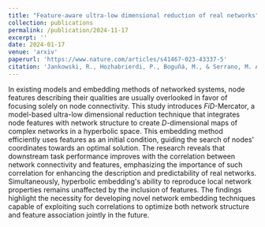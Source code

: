 ```yaml
---
title: "Feature-aware ultra-low dimensional reduction of real networks"
collection: publications
permalink: /publication/2024-11-17
excerpt: ''
date: 2024-01-17
venue: 'arxiv'
paperurl: 'https://www.nature.com/articles/s41467-023-43337-5'
citation: 'Jankowski, R., Hozhabrierdi, P., Boguñá, M., & Serrano, M. Á. (2024). Feature-aware ultra-low dimensional reduction of real networks. arXiv:abs/2401.09368.'
---
```


In existing models and embedding methods of networked systems, node features describing their qualities are usually overlooked in favor of focusing solely on node connectivity. This study introduces $FiD$-Mercator, a model-based ultra-low dimensional reduction technique that integrates node features with network structure to create $D$-dimensional maps of complex networks in a hyperbolic space. This embedding method efficiently uses features as an initial condition, guiding the search of nodes' coordinates towards an optimal solution. The research reveals that downstream task performance improves with the correlation between network connectivity and features, emphasizing the importance of such correlation for enhancing the description and predictability of real networks. Simultaneously, hyperbolic embedding's ability to reproduce local network properties remains unaffected by the inclusion of features. The findings highlight the necessity for developing novel network embedding techniques capable of exploiting such correlations to optimize both network structure and feature association jointly in the future.